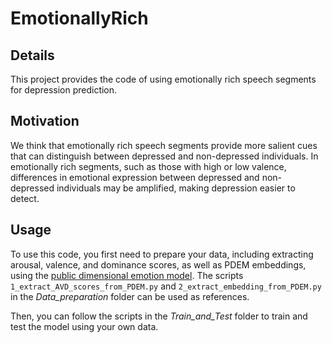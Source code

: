 # EmotionallyRich


## Details

This project provides the code of using emotionally rich speech segments for depression prediction.

## Motivation

We think that emotionally rich speech segments provide more salient cues that can distinguish between depressed and non-depressed individuals.
In emotionally rich segments, such as those with high or low valence, differences in emotional expression between depressed and non-depressed individuals may be amplified, making depression easier to detect.

## Usage
To use this code, you first need to prepare your data, including extracting arousal, valence, and dominance scores, as well as PDEM embeddings, using the [public dimensional emotion model](https://github.com/audeering/w2v2-how-to). The scripts `1_extract_AVD_scores_from_PDEM.py` and `2_extract_embedding_from_PDEM.py` in the *Data_preparation* folder can be used as references. 

Then, you can follow the scripts in the *Train_and_Test* folder to train and test the model using your own data.


